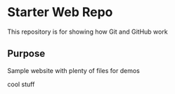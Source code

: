 # Starter Web Repo

This repository is for showing how Git and GitHub work

## Purpose

Sample website with plenty of files for demos

cool stuff
